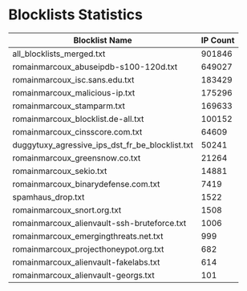 # Blocklists Statistics
| Blocklist Name | IP Count |
|----|----|
| all_blocklists_merged.txt | 901846 |
| romainmarcoux_abuseipdb-s100-120d.txt | 649027 |
| romainmarcoux_isc.sans.edu.txt | 183429 |
| romainmarcoux_malicious-ip.txt | 175296 |
| romainmarcoux_stamparm.txt | 169633 |
| romainmarcoux_blocklist.de-all.txt | 100152 |
| romainmarcoux_cinsscore.com.txt | 64609 |
| duggytuxy_agressive_ips_dst_fr_be_blocklist.txt | 50241 |
| romainmarcoux_greensnow.co.txt | 21264 |
| romainmarcoux_sekio.txt | 14881 |
| romainmarcoux_binarydefense.com.txt | 7419 |
| spamhaus_drop.txt | 1522 |
| romainmarcoux_snort.org.txt | 1508 |
| romainmarcoux_alienvault-ssh-bruteforce.txt | 1006 |
| romainmarcoux_emergingthreats.net.txt | 999 |
| romainmarcoux_projecthoneypot.org.txt | 682 |
| romainmarcoux_alienvault-fakelabs.txt | 614 |
| romainmarcoux_alienvault-georgs.txt | 101 |
